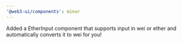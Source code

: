```yaml
---
'@web3-ui/components': minor
---
```


Added a EtherInput component that supports input in wei or ether and automatically converts it to wei for you!
